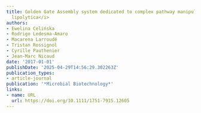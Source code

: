 ```yaml
---
title: Golden Gate Assembly system dedicated to complex pathway manipulation in <i>Yarrowia
  lipolytica</i>
authors:
- Ewelina Celińska
- Rodrigo Ledesma‐Amaro
- Macarena Larroudé
- Tristan Rossignol
- Cyrille Pauthenier
- Jean‐Marc Nicaud
date: '2017-01-01'
publishDate: '2025-04-29T14:56:29.302263Z'
publication_types:
- article-journal
publication: '*Microbial Biotechnology*'
links:
- name: URL
  url: https://doi.org/10.1111/1751-7915.12605
---
```

